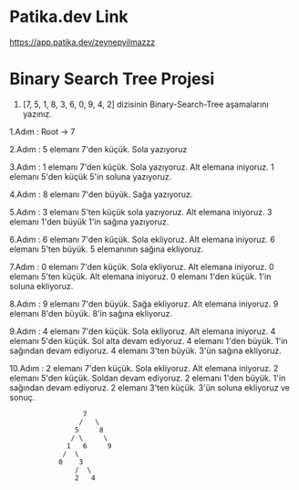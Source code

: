 # Patika.dev Link
https://app.patika.dev/zeynepyilmazzz
# Binary Search Tree Projesi



1. [7, 5, 1, 8, 3, 6, 0, 9, 4, 2] dizisinin Binary-Search-Tree aşamalarını yazınız.

1.Adım : Root -> 7

2.Adım : 5 elemanı 7'den küçük. Sola yazıyoruz 

3.Adım : 1 elemanı 7'den küçük. Sola yazıyoruz. Alt elemana iniyoruz. 1 elemanı 5'den küçük 5'in soluna yazıyoruz.

 4.Adım : 8 elemanı 7'den büyük. Sağa yazıyoruz.

 5.Adım :  3 elemanı 5'ten küçük sola yazıyoruz. Alt elemana iniyoruz. 3 elemanı 1'den büyük 1'in sağına yazıyoruz.

6.Adım : 6 elemanı 7'den küçük. Sola ekliyoruz. Alt elemana iniyoruz. 6 elemanı 5'ten büyük. 5 elemanının sağına ekliyoruz.

7.Adım : 0 elemanı 7'den küçük. Sola ekliyoruz. Alt elemana iniyoruz. 0 elemanı 5'ten küçük. Alt elemana iniyoruz. 0 elemanı 1'den küçük. 1'in soluna ekliyoruz.

8.Adım : 9 elemanı 7'den büyük. Sağa ekliyoruz. Alt elemana iniyoruz. 9 elemanı 8'den büyük. 8'in sağına ekliyoruz.

9.Adım : 4 elemanı 7'den küçük. Sola ekliyoruz. Alt elemana iniyoruz. 4 elemanı 5'den küçük. Sol alta devam ediyoruz. 4 elemanı 1'den büyük. 1'in sağından devam ediyoruz. 4 elemanı 3'ten büyük. 3'ün sağına ekliyoruz.

10.Adım : 2 elemanı 7'den küçük. Sola ekliyoruz. Alt elemana iniyoruz. 2 elemanı 5'den küçük. Soldan devam ediyoruz. 2 elemanı 1'den büyük. 1'in sağından devam ediyoruz. 2 elemanı 3'ten küçük. 3'ün soluna ekliyoruz ve sonuç.

                      7
                     /   \
                    5     8
                   / \     \
                  1   6     9  
                 /  \
                0    3
                    /  \
                    2   4
